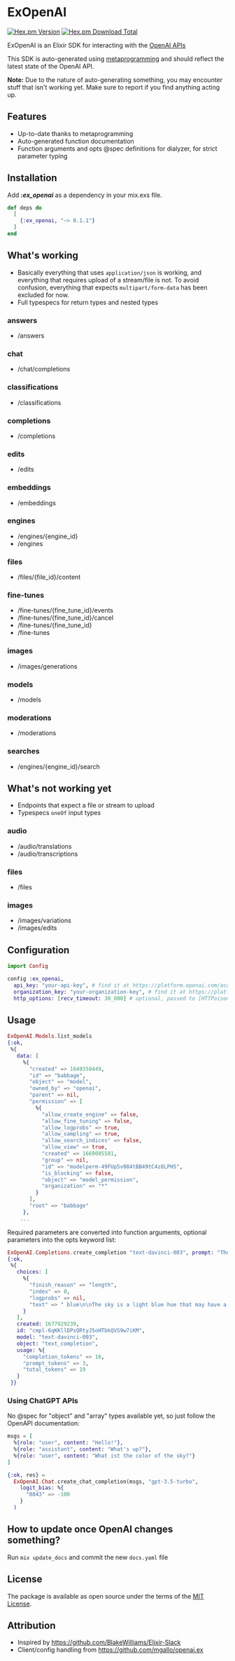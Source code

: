 # ExOpenAI

[![Hex.pm Version](https://img.shields.io/hexpm/v/ex_openai)](https://hex.pm/packages/ex_openai)
[![Hex.pm Download Total](https://img.shields.io/hexpm/dt/ex_openai)](https://hex.pm/packages/ex_openai)

ExOpenAI is an Elixir SDK for interacting with the [OpenAI APIs](https://platform.openai.com/docs/api-reference/introduction)

This SDK is auto-generated using [metaprogramming](https://elixirschool.com/en/lessons/advanced/metaprogramming/) and should reflect the latest state of the OpenAI API.

**Note:** Due to the nature of auto-generating something, you may encounter stuff that isn't working yet. Make sure to report if you find anything acting up.

## Features 

- Up-to-date thanks to metaprogramming
- Auto-generated function documentation
- Function arguments and opts @spec definitions for dialyzer, for strict parameter typing 

## Installation
Add ***:ex_openai*** as a dependency in your mix.exs file.

```elixir
def deps do
  [
    {:ex_openai, "~> 0.1.1"}
  ]
end
```

## What's working 

- Basically everything that uses `application/json` is working, and everything that requires upload of a stream/file is not. To avoid confusion, everything that expects `multipart/form-data` has been excluded for now.
- Full typespecs for return types and nested types

### answers
- /answers
### chat
- /chat/completions
### classifications
- /classifications
### completions
- /completions
### edits
- /edits
### embeddings
- /embeddings
### engines
- /engines/{engine_id}
- /engines
### files
- /files/{file_id}/content
### fine-tunes
- /fine-tunes/{fine_tune_id}/events
- /fine-tunes/{fine_tune_id}/cancel
- /fine-tunes/{fine_tune_id}
- /fine-tunes
### images
- /images/generations
### models
- /models
### moderations
- /moderations
### searches
- /engines/{engine_id}/search

## What's not working yet

- Endpoints that expect a file or stream to upload
- Typespecs `oneOf` input types

### audio
- /audio/translations
- /audio/transcriptions
### files
- /files
### images
- /images/variations
- /images/edits

## Configuration

```elixir
import Config

config :ex_openai,
  api_key: "your-api-key", # find it at https://platform.openai.com/account/api-keys
  organization_key: "your-organization-key", # find it at https://platform.openai.com/account/api-keys
  http_options: [recv_timeout: 30_000] # optional, passed to [HTTPoison.Request](https://hexdocs.pm/httpoison/HTTPoison.Request.html) options

```

## Usage 

```elixir
ExOpenAI.Models.list_models
{:ok,
 %{
   data: [
     %{
       "created" => 1649358449,
       "id" => "babbage",
       "object" => "model",
       "owned_by" => "openai",
       "parent" => nil,
       "permission" => [
         %{
           "allow_create_engine" => false,
           "allow_fine_tuning" => false,
           "allow_logprobs" => true,
           "allow_sampling" => true,
           "allow_search_indices" => false,
           "allow_view" => true,
           "created" => 1669085501,
           "group" => nil,
           "id" => "modelperm-49FUp5v084tBB49tC4z8LPH5",
           "is_blocking" => false,
           "object" => "model_permission",
           "organization" => "*"
         }
       ],
       "root" => "babbage"
     },
	...
```

Required parameters are converted into function arguments, optional parameters into the opts keyword list:

```elixir
ExOpenAI.Completions.create_completion "text-davinci-003", prompt: "The sky is"
{:ok,
 %{
   choices: [
     %{
       "finish_reason" => "length",
       "index" => 0,
       "logprobs" => nil,
       "text" => " blue\n\nThe sky is a light blue hue that may have a few white"
     }
   ],
   created: 1677929239,
   id: "cmpl-6qKKllDPsQRtyJ5oHTbkQVS9w7iKM",
   model: "text-davinci-003",
   object: "text_completion",
   usage: %{
     "completion_tokens" => 16,
     "prompt_tokens" => 3,
     "total_tokens" => 19
   }
 }}
```

### Using ChatGPT APIs

No @spec for "object" and "array" types available yet, so just follow the OpenAPI documentation:

```elixir
msgs = [
  %{role: "user", content: "Hello!"},
  %{role: "assistant", content: "What's up?"},
  %{role: "user", content: "What ist the color of the sky?"}
]

{:ok, res} =
  ExOpenAI.Chat.create_chat_completion(msgs, "gpt-3.5-turbo",
    logit_bias: %{
      "8043" => -100
    }
  )
```

## How to update once OpenAI changes something?

Run `mix update_docs` and commit the new `docs.yaml` file

## License
The package is available as open source under the terms of the [MIT License](https://opensource.org/licenses/MIT).

## Attribution

- Inspired by https://github.com/BlakeWilliams/Elixir-Slack 
- Client/config handling from https://github.com/mgallo/openai.ex



